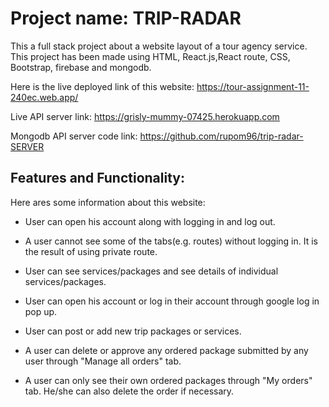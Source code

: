 # Project name: TRIP-RADAR

This a full stack project about a website layout of a tour agency service. This project has been made using HTML, React.js,React route, CSS, Bootstrap, firebase and mongodb. 

Here is the live deployed link of this website: https://tour-assignment-11-240ec.web.app/

Live API server link: https://grisly-mummy-07425.herokuapp.com

Mongodb API server code link: https://github.com/rupom96/trip-radar-SERVER

## Features and Functionality:

Here ares some information about this website:

* User can open his account along with logging in and log out.

* A user cannot see some of the tabs(e.g. routes) without logging in. It is the result of using private route.

* User can see services/packages and see details of individual services/packages.

* User can open his account or log in their account through google log in pop up.

* User can post or add new trip packages or services.

* A user can delete or approve any ordered package submitted by any user through "Manage all orders" tab.

* A user can only see their own ordered packages through "My orders" tab. He/she can also delete the order if necessary.


